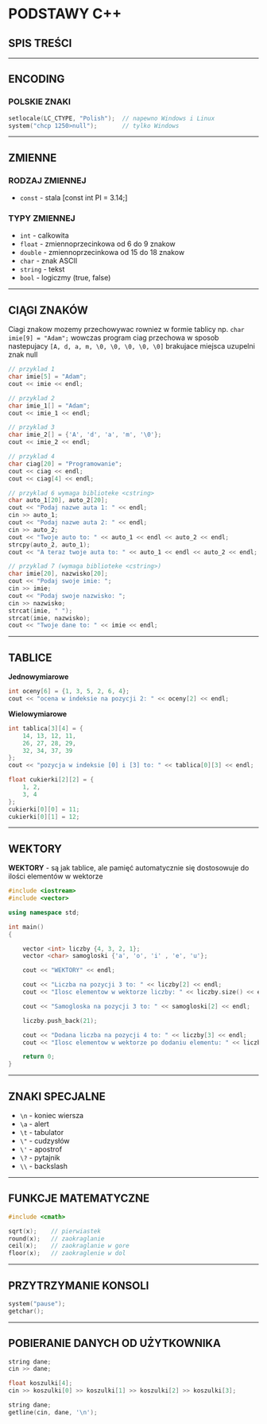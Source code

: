 # PODSTAWY C++

## SPIS TREŚCI

<!-- TODO: Dodać spis treści -->

---

## ENCODING

### POLSKIE ZNAKI

```cpp
setlocale(LC_CTYPE, "Polish");  // napewno Windows i Linux
system("chcp 1250>null");       // tylko Windows
```

---

## ZMIENNE

### RODZAJ ZMIENNEJ
- `const` - stala [const int PI = 3.14;]

### TYPY ZMIENNEJ
- `int` - calkowita
- `float` - zmiennoprzecinkowa od 6 do 9 znakow
- `double` - zmiennoprzecinkowa od 15 do 18 znakow
- `char` - znak ASCII
- `string` - tekst
- `bool` - logiczmy (true, false)

---

## CIĄGI ZNAKÓW

Ciagi znakow mozemy przechowywac rowniez w formie tablicy np. `char imie[9] = "Adam";` wowczas program ciag przechowa w sposob nastepujacy `[A, d, a, m, \0, \0, \0, \0, \0]` brakujace miejsca uzupelni znak null

```cpp
// przyklad 1
char imie[5] = "Adam";
cout << imie << endl;

// przyklad 2
char imie_1[] = "Adam";
cout << imie_1 << endl;

// przyklad 3
char imie_2[] = {'A', 'd', 'a', 'm', '\0'};
cout << imie_2 << endl;

// przyklad 4
char ciag[20] = "Programowanie";
cout << ciag << endl;
cout << ciag[4] << endl;

// przyklad 6 wymaga biblioteke <cstring>
char auto_1[20], auto_2[20];
cout << "Podaj nazwe auta 1: " << endl;
cin >> auto_1;
cout << "Podaj nazwe auta 2: " << endl;
cin >> auto_2;
cout << "Twoje auto to: " << auto_1 << endl << auto_2 << endl;
strcpy(auto_2, auto_1);
cout << "A teraz twoje auta to: " << auto_1 << endl << auto_2 << endl;

// przyklad 7 (wymaga biblioteke <cstring>)
char imie[20], nazwisko[20];
cout << "Podaj swoje imie: ";
cin >> imie;
cout << "Podaj swoje nazwisko: ";
cin >> nazwisko;
strcat(imie, " ");
strcat(imie, nazwisko);
cout << "Twoje dane to: " << imie << endl;
```

---

## TABLICE

**Jednowymiarowe**

```cpp
int oceny[6] = {1, 3, 5, 2, 6, 4};
cout << "ocena w indeksie na pozycji 2: " << oceny[2] << endl;
```

**Wielowymiarowe**

```cpp
int tablica[3][4] = {
    14, 13, 12, 11,
    26, 27, 28, 29,
    32, 34, 37, 39
};
cout << "pozycja w indeksie [0] i [3] to: " << tablica[0][3] << endl;
```

```cpp
float cukierki[2][2] = {
    1, 2,
    3, 4
};
cukierki[0][0] = 11;
cukierki[0][1] = 12;
```

---

## WEKTORY

**WEKTORY** - są jak tablice, ale pamięć automatycznie się dostosowuje do ilości elementów w wektorze

```cpp
#include <iostream>
#include <vector>

using namespace std;

int main()
{

    vector <int> liczby {4, 3, 2, 1};
    vector <char> samogloski {'a', 'o', 'i' , 'e', 'u'};

    cout << "WEKTORY" << endl;

    cout << "Liczba na pozycji 3 to: " << liczby[2] << endl;
    cout << "Ilosc elementow w wektorze liczby: " << liczby.size() << endl;

    cout << "Samogloska na pozycji 3 to: " << samogloski[2] << endl;

    liczby.push_back(21);

    cout << "Dodana liczba na pozycji 4 to: " << liczby[3] << endl;
    cout << "Ilosc elementow w wektorze po dodaniu elementu: " << liczby.size() << endl;

    return 0;
}
```

---

## ZNAKI SPECJALNE

- `\n` - koniec wiersza
- `\a` - alert
- `\t` - tabulator
- `\"` - cudzysłów
- `\'` - apostrof
- `\?` - pytajnik
- `\\` - backslash

---

## FUNKCJE MATEMATYCZNE

```cpp
#include <cmath>

sqrt(x);    // pierwiastek
round(x);   // zaokraglanie
ceil(x);    // zaokraglanie w gore
floor(x);   // zaokraglenie w dol
```

---

## PRZYTRZYMANIE KONSOLI

```cpp
system("pause");
getchar();
```

---

## POBIERANIE DANYCH OD UŻYTKOWNIKA

```cpp
string dane;
cin >> dane;
```

```cpp
float koszulki[4];
cin >> koszulki[0] >> koszulki[1] >> koszulki[2] >> koszulki[3];
```

```cpp
string dane;
getline(cin, dane, '\n');
```
